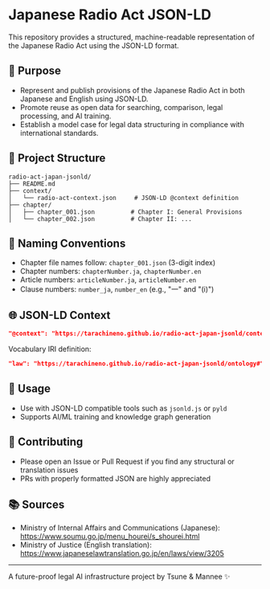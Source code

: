 # Japanese Radio Act JSON-LD

This repository provides a structured, machine-readable representation of the Japanese Radio Act using the JSON-LD format.

## 🎯 Purpose

- Represent and publish provisions of the Japanese Radio Act in both Japanese and English using JSON-LD.
- Promote reuse as open data for searching, comparison, legal processing, and AI training.
- Establish a model case for legal data structuring in compliance with international standards.

## 📁 Project Structure

```
radio-act-japan-jsonld/
├── README.md
├── context/
│   └── radio-act-context.json     # JSON-LD @context definition
├── chapter/
│   ├── chapter_001.json          # Chapter I: General Provisions
│   └── chapter_002.json          # Chapter II: ...
```

## 📘 Naming Conventions

- Chapter file names follow: `chapter_001.json` (3-digit index)
- Chapter numbers: `chapterNumber.ja`, `chapterNumber.en`
- Article numbers: `articleNumber.ja`, `articleNumber.en`
- Clause numbers: `number_ja`, `number_en` (e.g., "一" and "(i)")

## 🌐 JSON-LD Context

```json
"@context": "https://tarachineno.github.io/radio-act-japan-jsonld/context/radio-act-context.json"
```

Vocabulary IRI definition:
```json
"law": "https://tarachineno.github.io/radio-act-japan-jsonld/ontology#"
```

## 🔧 Usage

- Use with JSON-LD compatible tools such as `jsonld.js` or `pyld`
- Supports AI/ML training and knowledge graph generation

## 🤝 Contributing

- Please open an Issue or Pull Request if you find any structural or translation issues
- PRs with properly formatted JSON are highly appreciated

## 📚 Sources

- Ministry of Internal Affairs and Communications (Japanese): https://www.soumu.go.jp/menu_hourei/s_shourei.html
- Ministry of Justice (English translation): https://www.japaneselawtranslation.go.jp/en/laws/view/3205

---

A future-proof legal AI infrastructure project by Tsune & Mannee ✨